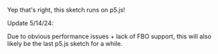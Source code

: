 Yep that's right, this sketch runs on p5.js!

Update 5/14/24:

Due to obvious performance issues + lack of FBO support, this will also likely be the last p5.js sketch for a while.

